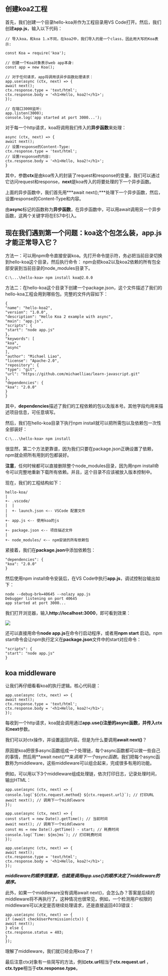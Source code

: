 ## 创建koa2工程 ##
首先，我们创建一个目录hello-koa并作为工程目录用VS Code打开。然后，我们创建**app.js**，输入以下代码：


    // 导入koa，和koa 1.x不同，在koa2中，我们导入的是一个class，因此用大写的Koa表示:

    const Koa = require('koa');

    // 创建一个Koa对象表示web app本身:
    const app = new Koa();
    
    // 对于任何请求，app将调用该异步函数处理请求：
    app.use(async (ctx, next) => {
    await next();
    ctx.response.type = 'text/html';
    ctx.response.body = '<h1>Hello, koa2!</h1>';
    });

    // 在端口3000监听:
    app.listen(3000);
    console.log('app started at port 3000...');
对于每一个http请求，koa将调用我们传入的**异步函数**来处理：

    async (ctx, next) => {
    await next();
    // 设置response的Content-Type:
    ctx.response.type = 'text/html';
    // 设置response的内容:
    ctx.response.body = '<h1>Hello, koa2!</h1>';
    }
其中，参数**ctx**是由koa传入的封装了request和response的变量，我们可以通过它访问request和response，**next**是koa传入的将要处理的下一个异步函数。

上面的异步函数中，我们首先用***await next();***处理下一个异步函数，然后，设置response的Content-Type和内容。

由**async**标记的函数称为**异步函数**，在异步函数中，可以用await调用另一个异步函数，这两个关键字将在ES7中引入。

## **现在我们遇到第一个问题：koa这个包怎么装，app.js才能正常导入它？** ##




方法一：可以用npm命令直接安装koa。先打开命令提示符，务必把当前目录切换到hello-koa这个目录，然后执行命令：
npm会把koa2以及koa2依赖的所有包全部安装到当前目录的node_modules目录下。

	C:\...\hello-koa> npm install koa@2.0.0


方法二：在hello-koa这个目录下创建一个package.json，这个文件描述了我们的hello-koa工程会用到哪些包。完整的文件内容如下：
    

    {
    "name": "hello-koa2",
    "version": "1.0.0",
    "description": "Hello Koa 2 example with async",
    "main": "app.js",
    "scripts": {
    "start": "node app.js"
    },
    "keywords": [
    "koa",
    "async"
    ],
    "author": "Michael Liao",
    "license": "Apache-2.0",
    "repository": {
    "type": "git",
    "url": "https://github.com/michaelliao/learn-javascript.git"
    },
    "dependencies": {
    "koa": "2.0.0"
    }
    }

其中，**dependencies**描述了我们的工程依赖的包以及版本号。其他字段均用来描述项目信息，可任意填写。

然后，我们在hello-koa目录下执行npm install就可以把所需包以及依赖包一次性全部装好：

    C:\...\hello-koa> npm install
很显然，第二个方法更靠谱，因为我们只要在package.json正确设置了依赖，npm就会把所有用到的包都装好。

**注意**，任何时候都可以直接删除整个node_modules目录，因为用npm install命令可以完整地重新下载所有依赖。并且，这个目录不应该被放入版本控制中。

现在，我们的工程结构如下：

    hello-koa/
    |
    +- .vscode/
    |  |
    |  +- launch.json <-- VSCode 配置文件
    |
    +- app.js <-- 使用koa的js
    |
    +- package.json <-- 项目描述文件
    |
    +- node_modules/ <-- npm安装的所有依赖包
紧接着，我们在**package.json**中添加依赖包：

    "dependencies": {
    "koa": "2.0.0"
    }
然后使用npm install命令安装后，在VS Code中执行**app.js**，调试控制台输出如下：

    node --debug-brk=40645 --nolazy app.js 
    Debugger listening on port 40645
    app started at port 3000...
我们打开浏览器，输入**http://localhost:3000**，即可看到效果：

![](https://www.liaoxuefeng.com/files/attachments/1099750011544960/l)

还可以直接用命令**node app.js**在命令行启动程序，或者用**npm start** 启动。npm start命令会让npm执行定义在**package.json**文件中的start对应命令：

    "scripts": {
    "start": "node app.js"
    }
## koa middleware ##
让我们再仔细看看koa的执行逻辑。核心代码是：

    app.use(async (ctx, next) => {
    await next();
    ctx.response.type = 'text/html';
    ctx.response.body = '<h1>Hello, koa2!</h1>';
    });
每收到一个http请求，koa就会调用通过**app.use()**注册的async函数，并传入**ctx**和**next**参数。

我们可以对ctx操作，并设置返回内容。但是为什么要调用**await next()**？

原因是koa把很多async函数组成一个处理链，每个async函数都可以做一些自己的事情，然后用**await next()**来*调用下一个async函数*。我们把每个async函数称为middleware，这些middleware可以组合起来，完成很多有用的功能。

例如，可以用以下3个middleware组成处理链，依次打印日志，记录处理时间，输出HTML：

    app.use(async (ctx, next) => {
    console.log(`${ctx.request.method} ${ctx.request.url}`); // 打印URL
    await next(); // 调用下一个middleware
    });
    
    app.use(async (ctx, next) => {
    const start = new Date().getTime(); // 当前时间
    await next(); // 调用下一个middleware
    const ms = new Date().getTime() - start; // 耗费时间
    console.log(`Time: ${ms}ms`); // 打印耗费时间
    });
    
    app.use(async (ctx, next) => {
    await next();
    ctx.response.type = 'text/html';
    ctx.response.body = '<h1>Hello, koa2!</h1>';
    });
***middleware的顺序很重要，也就是调用app.use()的顺序决定了middleware的顺序。***

此外，如果一个middleware没有调用await next()，会怎么办？答案是后续的middleware将不再执行了。这种情况也很常见，例如，一个检测用户权限的middleware可以决定是否继续处理请求，还是直接返回403错误：
    
    app.use(async (ctx, next) => {
    if (await checkUserPermission(ctx)) {
    await next();
    } else {
    ctx.response.status = 403;
    }
    });
理解了middleware，我们就已经会用koa了！

最后注意ctx对象有一些简写的方法，例如**ctx.url**相当于**ctx.request.url** ，**ctx.type**相当于**ctx.response.type**。